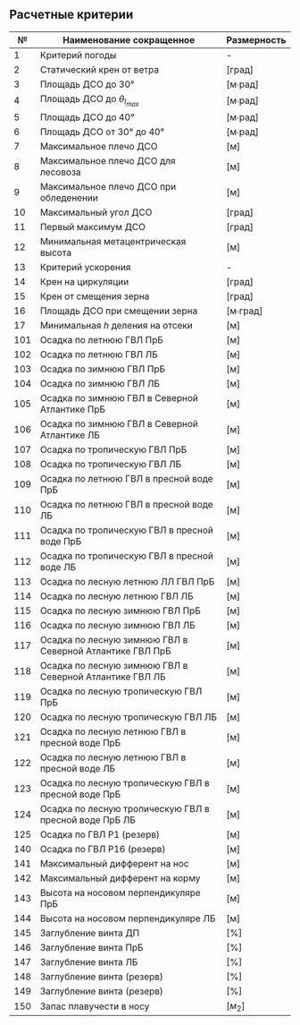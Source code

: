 ## Расчетные критерии

| №   | Наименование сокращенное                                 | Размерность |
| --- | -------------------------------------------------------- | ----------- |
| 1   | Критерий погоды                                          | -           |
| 2   | Статический крен от ветра                                | [град]      |
| 3   | Площадь ДСО до 30°                                       | [м∙рад]     |
| 4   | Площадь ДСО до $θ_{l_{max}}$                             | [м∙рад]     |
| 5   | Площадь ДСО до 40°                                       | [м∙рад]     |
| 6   | Площадь ДСО от 30° до 40°                                | [м∙рад]     |
| 7   | Максимальное плечо ДСО                                   | [м]         |
| 8   | Максимальное плечо ДСО для лесовоза                      | [м]         |
| 9   | Максимальное плечо ДСО при обледенении                   | [м]         |
| 10  | Максимальный угол ДСО                                    | [град]      |
| 11  | Первый максимум ДСО                                      | [град]      |
| 12  | Минимальная метацентрическая высота                      | [м]         |
| 13  | Критерий ускорения                                       | -           |
| 14  | Крен на циркуляции                                       | [град]      |
| 15  | Крен от смещения зерна                                   | [град]      |
| 16  | Площадь ДСО при смещении зерна                           | [м∙град]    |
| 17  | Минимальная $h$ деления на отсеки                        | [м]         |
| 101 | Осадка по летнюю ГВЛ ПрБ                                 | [м]         |
| 102 | Осадка по летнюю ГВЛ ЛБ                                  | [м]         |
| 103 | Осадка по зимнюю ГВЛ ПрБ                                 | [м]         |
| 104 | Осадка по зимнюю ГВЛ ЛБ                                  | [м]         |
| 105 | Осадка по зимнюю ГВЛ в Северной Атлантике ПрБ            | [м]         |
| 106 | Осадка по зимнюю ГВЛ в Северной Атлантике ЛБ             | [м]         |
| 107 | Осадка по тропическую ГВЛ ПрБ                            | [м]         |
| 108 | Осадка по тропическую ГВЛ ЛБ                             | [м]         |
| 109 | Осадка по летнюю ГВЛ в пресной воде ПрБ                  | [м]         |
| 110 | Осадка по летнюю ГВЛ в пресной воде ЛБ                   | [м]         |
| 111 | Осадка по тропическую ГВЛ в пресной воде ПрБ             | [м]         |
| 112 | Осадка по тропическую ГВЛ в пресной воде ЛБ              | [м]         |
| 113 | Осадка по лесную летнюю ЛЛ ГВЛ ПрБ                       | [м]         |
| 114 | Осадка по лесную летнюю ГВЛ ЛБ                           | [м]         |
| 115 | Осадка по лесную зимнюю ГВЛ ПрБ                          | [м]         |
| 116 | Осадка по лесную зимнюю ГВЛ ЛБ                           | [м]         |
| 117 | Осадка по лесную зимнюю ГВЛ в Северной Атлантике ГВЛ ПрБ | [м]         |
| 118 | Осадка по лесную зимнюю ГВЛ в Северной Атлантике ГВЛ ЛБ  | [м]         |
| 119 | Осадка по лесную тропическую ГВЛ ПрБ                     | [м]         |
| 120 | Осадка по лесную тропическую ГВЛ ЛБ                      | [м]         |
| 121 | Осадка по лесную летнюю ГВЛ в пресной воде ПрБ           | [м]         |
| 122 | Осадка по лесную летнюю ГВЛ в пресной воде ЛБ            | [м]         |
| 123 | Осадка по лесную тропическую ГВЛ в пресной воде ПрБ      | [м]         |
| 124 | Осадка по лесную тропическую ГВЛ в пресной воде ПрБ ЛБ   | [м]         |
| 125 | Осадка по ГВЛ Р1 (резерв)                                | [м]         |
| 140 | Осадка по ГВЛ Р16 (резерв)                               | [м]         |
| 141 | Максимальный дифферент на нос                            | [м]         |
| 142 | Максимальный дифферент на корму                          | [м]         |
| 143 | Высота на носовом перпендикуляре ПрБ                     | [м]         |
| 144 | Высота на носовом перпендикуляре ЛБ                      | [м]         |
| 145 | Заглубление винта ДП                                     | [%]         |
| 146 | Заглубление винта ПрБ                                    | [%]         |
| 147 | Заглубление винта ЛБ                                     | [%]         |
| 148 | Заглубление винта (резерв)                               | [%]         |
| 149 | Заглубление винта (резерв)                               | [%]         |
| 150 | Запас плавучести в носу                                  | $[м_2]$     |